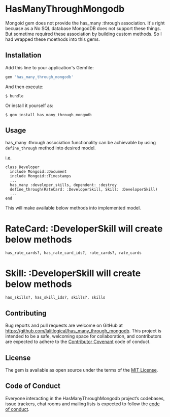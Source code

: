 # HasManyThroughMongodb
Mongoid gem does not provide the has_many :through association. It's right becuase as a No SQL database MongodDB does not support these things. But sometime required these association by building custom methods. So I had wrapped these moethods into this gems.

## Installation

Add this line to your application's Gemfile:

```ruby
gem 'has_many_through_mongodb'
```

And then execute:

    $ bundle

Or install it yourself as:

    $ gem install has_many_through_mongodb

## Usage

has_many :through association functionality can be achievable by using `define_through` method into desired model. 

i.e. 
```
class Developer
  include Mongoid::Document
  include Mongoid::Timestamps
  ...
  has_many :developer_skills, dependent: :destroy
  define_through(RateCard: :DeveloperSkill, Skill: :DeveloperSkill)
  ...
end
```

This will make available below methods into implemented model.

# RateCard: :DeveloperSkill will create below methods
`has_rate_cards?, has_rate_card_ids?, rate_cards?, rate_cards`

# Skill: :DeveloperSkill will create below methods
`has_skills?, has_skill_ids?, skills?, skills`

## Contributing

Bug reports and pull requests are welcome on GitHub at https://github.com/lalitlogical/has_many_through_mongodb. This project is intended to be a safe, welcoming space for collaboration, and contributors are expected to adhere to the [Contributor Covenant](http://contributor-covenant.org) code of conduct.

## License

The gem is available as open source under the terms of the [MIT License](https://opensource.org/licenses/MIT).

## Code of Conduct

Everyone interacting in the HasManyThroughMongodb project’s codebases, issue trackers, chat rooms and mailing lists is expected to follow the [code of conduct](https://github.com/lalitlogical/has_many_through_mongodb/blob/master/CODE_OF_CONDUCT.md).
